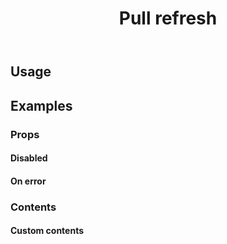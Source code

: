 ﻿---
title: Pull refresh
desc: "Pull down to refresh, usually used in mobile apps"
---

<app-alert type="warning" content="Only works on mobile, because only implement touch events. So you need to open the browser's mobile mode(`F12`, `Ctrl+Shift+M`) to see the effect."></app-alert>

## Usage

<masa-example file="Examples.labs.pull_refresh.Usage"></masa-example>

## Examples

### Props

#### Disabled

<masa-example file="Examples.labs.pull_refresh.Disabled"></masa-example>

#### On error

<masa-example file="Examples.labs.pull_refresh.OnError"></masa-example>

### Contents

#### Custom contents

<masa-example file="Examples.labs.pull_refresh.Contents"></masa-example>
